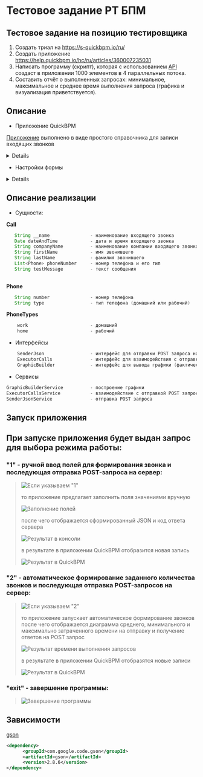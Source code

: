 # Тестовое задание РТ БПМ

## Тестовое задание на позицию тестировщика
1.	Создать триал на https://s-quickbpm.io/ru/
2.	Создать приложение https://help.quickbpm.io/hc/ru/articles/360007235031
3.	Написать программу (скрипт), которая с использованием 
[API](https://help.quickbpm.io/hc/ru/articles/360013707832) 
создаст в приложении 1000 элементов в 4 параллельных потока.
4.	Составить отчёт о выполненных запросах: минимальное, максимальное и среднее время выполнения запроса (графика и визуализация приветствуется).

## Описание

- Приложение QuickBPM

[Приложение](https://6v5bk3r7iujya.s-quickbpm.ru/enterCalls/calls) выполнено в виде простого справочника для записи входящих звонков

<details>

![Enter Calls](http://i.piccy.info/i9/2844ce99b496d1bfe5e1f65c34ee035a/1588622282/224488/1376530/quickBpm.jpg)
</details>

- Настройки формы

<details>

![Настройки формы](http://i.piccy.info/i9/45919f522ccb0faa9e06ab6a3834f17f/1588622477/53031/1376530/formsettings.png)
</details>

## Описание реализации

- Сущности:

**Call**
```java
   String __name               - наименование входящего звонка
   Date dateAndTime            - дата и время входящего звонка 
   String companyName          - наименование компании входящего звонка 
   String firstName            - имя звонившего 
   String lastName             - фамилия звонившего
   List<Phone> phoneNumber     - номер телефона и его тип
   String testMessage          - текст сообщения
    
```

**Phone**

```java
   String number               - номер телефона
   String type                 - тип телефона (домашний или рабочий)
```

**PhoneTypes**

```java
    work                       - домашний
    home                       - рабочий 
```

- Интерфейсы

```java
    SenderJson                 - интерфейс для отправки POST запроса на указанный API
    ExecutorCalls              - интерфейс для взаимодействия с отправкой и построением графики
    GraphicBuilder             - интерфейс для вывода графики (фактически не использую)
```

- Сервисы
```java
GraphicBuilderService          - построение графики 
ExecutorCallsService           - взаимодействие с отправкой POST запроса и вызов построения графики  
SenderJsonService              - отправка POST запроса
```

## Запуск приложения

## При запуске приложения будет выдан запрос для выбора режима работы:
### "1" - ручной ввод полей для формирования звонка и последующая отправка POST-запроса на сервер:
>
>![Если указываем "1"](http://i.piccy.info/i9/53f00d17c2afa778a69f2df188a044f4/1588624648/17328/1376530/1.png)
>
> то приложение предлагает заполнить поля значениями вручную
>
>![Заполнение полей](http://i.piccy.info/i9/3b9de3a5d38d6bd58c962bc4740aa8e7/1588624813/29233/1376530/1_1.png)
>
>после чего отображается сформированный JSON и код ответа сервера
>
>![Результат в консоли](http://i.piccy.info/i9/5732725f4d1c5342c08c29a05ac16afa/1588624745/23073/1376530/1_2.png)
>
>в результате в приложении QuickBPM отобразится новая запись
>
>![Результат в QuickBPM](http://i.piccy.info/i9/823b1f730340304802f3ed98023c076a/1588624929/27024/1376530/1_3.png)
>
> 
### "2" - автоматическое формирование заданного количества звонков и последующая отправка POST-запросов на сервер:
 
>![Если указываем "2"](http://i.piccy.info/i9/0431226a2a7c109ee29e37eb35bbddbe/1588625186/16282/1376530/2.png)
 >
 > то приложение запускает автоматическое формирование звонков после чего отображается диаграмма среднего, минимального и максимально затраченного времени на отправку и получение  ответов на POST запрос
 >
 >![Результат времени выполнения запросов](https://s8.hostingkartinok.com/uploads/images/2020/05/b19b6c419d4fe6779cced73092ed6f6d.png)
 >
 > в результате в приложении QuickBPM отобразятся новые записи
 >
 >![Результат в QuickBPM](https://s8.hostingkartinok.com/uploads/images/2020/05/6068057c5fe61c2e4317b8f2111871e2.png)


### "exit" - завершение программы:
>
>![Завершение программы](https://s8.hostingkartinok.com/uploads/images/2020/05/5559a6f2b6e756136d50cd15b79b34bd.png)
>

## Зависимости
[gson](https://github.com/google/gson)
```xml
<dependency>
      <groupId>com.google.code.gson</groupId>
      <artifactId>gson</artifactId>
      <version>2.8.6</version>
</dependency>
```





